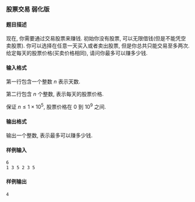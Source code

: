 ### 股票交易 弱化版

#### 题目描述

现在, 你需要通过交易股票来赚钱. 初始你没有股票, 可以无限借钱(但是不能凭空卖股票). 你可以选择在任意一天买入或者卖出股票, 但是你总共只能交易至多两次. 给定每天的股票价格(买卖价格相同), 请问你最多可以赚多少钱.

#### 输入格式

第一行包含一个整数 $n$ 表示天数.

第二行包含 $n$ 个整数, 表示每天的股票价格.

保证 $n \le 1 \times 10 ^ 5$, 股票价格在 $0$ 到 $10 ^ 9$ 之间.

#### 输出格式

输出一个整数, 表示最多可以赚多少钱.

#### 样例输入

```plaintext
6
1 3 5 2 3 5
```

#### 样例输出

```plaintext
4
```
